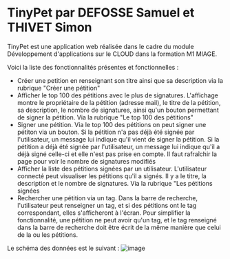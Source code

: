 # TinyPet par DEFOSSE Samuel et THIVET Simon

TinyPet est une application web réalisée dans le cadre du module Développement d'applications sur le CLOUD dans la formation M1 MIAGE.

Voici la liste des fonctionnalités présentes et fonctionnelles :
* Créer une petition en renseignant son titre ainsi que sa description via la rubrique "Créer une pétition"
* Afficher le top 100 des pétitions avec le plus de signatures. L'affichage montre le propriétaire de la pétition (adresse mail), le titre de la pétition, sa description, le nombre de signatures, ainsi qu'un bouton permettant de signer la pétition. Via la rubrique "Le top 100 des pétitions"
* Signer une pétition. Via le top 100 des pétitions on peut signer une pétiton via un bouton. Si la pétition n'a pas déjà été signée par l'utilisateur, un message lui indique qu'il vient de signer la pétition. Si la pétition a déjà été signée par l'utilisateur, un message lui indique qu'il a déjà signé celle-ci et elle n'est pas prise en compte. Il faut rafraîchir la page pour voir le nombre de signatures modifiés
* Afficher la liste des pétitions signées par un utilisateur. L'utilisateur connecté peut visualiser les pétitions qu'il a signés. Il y a le titre, la description et le nombre de signatures. Via la rubrique "Les pétitions signées
* Rechercher une pétition via un tag. Dans la barre de recherche, l'utilisateur peut renseigner un tag, et si des pétitions ont le tag correspondant, elles s'afficheront à l'écran. Pour simplifier la fonctionnalité, une pétition ne peut avoir qu'un tag, et le tag renseigné dans la barre de recherche doit être écrit de la même manière que celui de la ou les pétitions. 



Le schéma des données est le suivant :
![image](https://user-images.githubusercontent.com/43376319/122567873-717adf00-d049-11eb-917c-ea002ef8b392.png)
